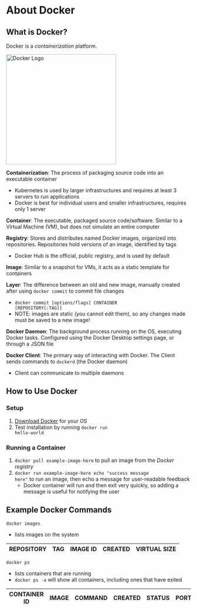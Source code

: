 # About Docker
## What is Docker?
Docker is a *containerization* platform.

<img src="./images/docker-logo.png" alt="Docker Logo" width="300" />

  **Containerization**: The process of packaging source code into an executable container
  - Kubernetes is used by larger infrastructures and requires at least 3 servers to run applications
  - Docker is best for individual users and smaller infrastructures, requires only 1 server
  
  **Container**: The executable, packaged source code/software. Similar to a Virtual Machine (VM), but does not simulate an entire computer
  
  **Registry**: Stores and distributes named Docker images, organized into repositories. Repositories hold versions of an image, identified by tags
  - Docker Hub is the official, public registry, and is used by default
  
  **Image**: Similar to a snapshot for VMs, it acts as a static template for containers
  
  **Layer**: The difference between an old and new image, manually created after using <code>docker commit</code> to commit file changes
  - <code>docker commit [options/flags] CONTAINER [REPOSITORY[:TAG]]</code>
  - NOTE: images are static (you cannot edit them), so any changes made must be saved to a new image!

  **Docker Daemon**: The background process running on the OS, executing Docker tasks. Configured using the Docker Desktop settings page, or through a JSON file

  **Docker Client**: The primary way of interacting with Docker. The Client sends commands to <code>dockerd</code> (the Docker daemon)
  - Client can communicate to multiple daemons
  
## How to Use Docker
### Setup
1. [Download Docker](https://www.docker.com/get-started/) for your OS
2. Test installation by running <code>docker run hello-world</code>

### Running a Container
1. <code>docker pull example-image-here</code> to pull an image from the *Docker registry*
2. <code>docker run example-image-here echo "success message here"</code> to run an image, then echo a message for user-readable feedback
   - Docker container will run and then exit very quickly, so adding a message is useful for notifying the user

## Example Docker Commands
<code>docker images</code>
- lists images on the system
  
| REPOSITORY | TAG | IMAGE ID | CREATED | VIRTUAL SIZE |
| --- | --- | --- | --- | --- |

<code>docker ps</code>
- lists containers that are running
- <code>docker ps -a</code> will show all containers, including ones that have exited
  
| CONTAINER ID | IMAGE | COMMAND | CREATED | STATUS | PORTS | NAMES |
| --- | --- | --- | --- | --- | --- | --- |

